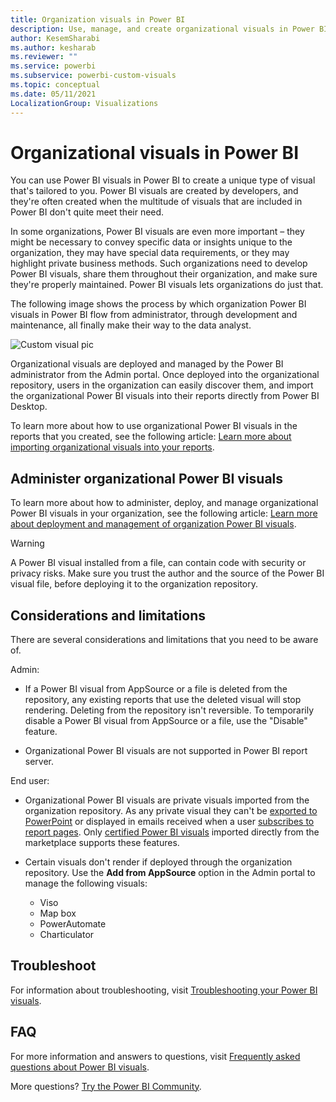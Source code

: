 ```yaml
---
title: Organization visuals in Power BI
description: Use, manage, and create organizational visuals in Power BI.
author: KesemSharabi
ms.author: kesharab
ms.reviewer: ""
ms.service: powerbi
ms.subservice: powerbi-custom-visuals
ms.topic: conceptual
ms.date: 05/11/2021
LocalizationGroup: Visualizations
---
```


# Organizational visuals in Power BI

You can use Power BI visuals in Power BI to create a unique type of visual that's tailored to you. Power BI visuals are created by developers, and they're often created when the multitude of visuals that are included in Power BI don't quite meet their need.

In some organizations, Power BI visuals are even more important – they might be necessary to convey specific data or insights unique to the organization, they may have special data requirements, or they may highlight private business methods. Such organizations need to develop Power BI visuals, share them throughout their organization, and make sure they're properly maintained. Power BI visuals  lets organizations do just that.

The following image shows the process by which organization Power BI visuals in Power BI flow from administrator, through development and maintenance, all finally make their way to the data analyst.

![Custom visual pic](media/power-bi-custom-visuals-organizational/custom-visual-org-01.jpg)

Organizational visuals are deployed and managed by the Power BI administrator from the Admin portal. Once deployed into the organizational repository, users in the organization can easily discover them, and import the organizational Power BI visuals into their reports directly from Power BI Desktop.

To learn more about how to use organizational Power BI visuals in the reports that you created, see the following article: [Learn more about importing organizational visuals into your reports](power-bi-custom-visuals.md).

## Administer organizational Power BI visuals

To learn more about how to administer, deploy, and manage organizational Power BI visuals in your organization, see the following article: [Learn more about deployment and management of organization Power BI visuals](../../admin/organizational-visuals.md).

> [!WARNING]
> A Power BI visual installed from a file, can contain code with security or privacy risks. Make sure you trust the author and the source of the Power BI visual file, before deploying it to the organization repository.

## Considerations and limitations

There are several considerations and limitations that you need to be aware of.

Admin:

* If a Power BI visual from AppSource or a file is deleted from the repository, any existing reports that use the deleted visual will stop rendering. Deleting from the repository isn't reversible. To temporarily disable a Power BI visual from AppSource or a file, use the "Disable" feature.

* Organizational Power BI visuals are not supported in Power BI report server.

End user:

* Organizational Power BI visuals are private visuals imported from the organization repository. As any private visual they can't be [exported to PowerPoint](../../consumer/end-user-powerpoint.md) or displayed in emails received when a user [subscribes to report pages](../../consumer/end-user-subscribe.md). Only [certified Power BI visuals](power-bi-custom-visuals-certified.md) imported directly from the marketplace supports these features.

* Certain visuals don't render if deployed through the organization repository. Use the **Add from AppSource** option in the Admin portal to manage the following visuals:
  - Viso
  - Map box
  - PowerAutomate
  - Charticulator

## Troubleshoot

For information about troubleshooting, visit [Troubleshooting your Power BI visuals](power-bi-custom-visuals-troubleshoot.md).

## FAQ

For more information and answers to questions, visit [Frequently asked questions about Power BI visuals](power-bi-custom-visuals-faq.yml#organizational-power-bi-visuals).

More questions? [Try the Power BI Community](https://community.powerbi.com/).